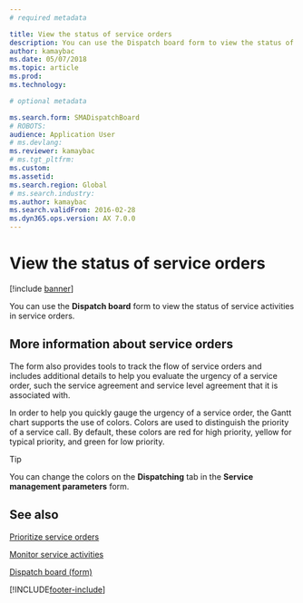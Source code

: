 ```yaml
---
# required metadata

title: View the status of service orders 
description: You can use the Dispatch board form to view the status of service activities in service orders.
author: kamaybac
ms.date: 05/07/2018
ms.topic: article
ms.prod: 
ms.technology: 

# optional metadata

ms.search.form: SMADispatchBoard
# ROBOTS: 
audience: Application User
# ms.devlang: 
ms.reviewer: kamaybac
# ms.tgt_pltfrm: 
ms.custom: 
ms.assetid: 
ms.search.region: Global
# ms.search.industry: 
ms.author: kamaybac
ms.search.validFrom: 2016-02-28
ms.dyn365.ops.version: AX 7.0.0
---
```



# View the status of service orders 

[!include [banner](../includes/banner.md)]


You can use the **Dispatch board** form to view the status of service activities in service orders.

## More information about service orders

The form also provides tools to track the flow of service orders and includes additional details to help you evaluate the urgency of a service order, such the service agreement and service level agreement that it is associated with.

In order to help you quickly gauge the urgency of a service order, the Gantt chart supports the use of colors. Colors are used to distinguish the priority of a service call. By default, these colors are red for high priority, yellow for typical priority, and green for low priority.


> [!TIP]
> <P>You can change the colors on the <STRONG>Dispatching</STRONG> tab in the <STRONG>Service management parameters</STRONG> form.</P>



## See also

[Prioritize service orders](prioritize-service-orders.md)

[Monitor service activities](monitor-service-activities.md)

[Dispatch board (form)](https://technet.microsoft.com/library/hh242789\(v=ax.60\))

  




[!INCLUDE[footer-include](../../includes/footer-banner.md)]